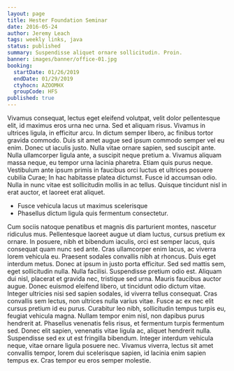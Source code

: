 ```yaml
---
layout: page
title: Hester Foundation Seminar
date: 2016-05-24
author: Jeremy Leach
tags: weekly links, java
status: published
summary: Suspendisse aliquet ornare sollicitudin. Proin.
banner: images/banner/office-01.jpg
booking:
  startDate: 01/26/2019
  endDate: 01/29/2019
  ctyhocn: AZOOMHX
  groupCode: HFS
published: true
---
```

Vivamus consequat, lectus eget eleifend volutpat, velit dolor pellentesque elit, id maximus eros urna nec urna. Sed et aliquam risus. Vivamus in ultrices ligula, in efficitur arcu. In dictum semper libero, ac finibus tortor gravida commodo. Duis sit amet augue sed ipsum commodo semper vel eu enim. Donec ut iaculis justo. Nulla vitae ornare sapien, sed suscipit ante. Nulla ullamcorper ligula ante, a suscipit neque pretium a. Vivamus aliquam massa neque, eu tempor urna lacinia pharetra. Etiam quis purus neque. Vestibulum ante ipsum primis in faucibus orci luctus et ultrices posuere cubilia Curae; In hac habitasse platea dictumst. Fusce id accumsan odio. Nulla in nunc vitae est sollicitudin mollis in ac tellus. Quisque tincidunt nisl in erat auctor, et laoreet erat aliquet.

* Fusce vehicula lacus ut maximus scelerisque
* Phasellus dictum ligula quis fermentum consectetur.

Cum sociis natoque penatibus et magnis dis parturient montes, nascetur ridiculus mus. Pellentesque laoreet augue ut diam luctus, cursus pretium ex ornare. In posuere, nibh et bibendum iaculis, orci est semper lacus, quis consequat quam nunc sed ante. Cras ullamcorper enim lacus, ac viverra lorem vehicula eu. Praesent sodales convallis nibh at rhoncus. Duis eget interdum metus. Donec at ipsum in justo porta efficitur. Sed sed mattis sem, eget sollicitudin nulla. Nulla facilisi. Suspendisse pretium odio est. Aliquam dui nisl, placerat et gravida nec, tristique sed urna. Mauris faucibus auctor augue. Donec euismod eleifend libero, ut tincidunt odio dictum vitae. Integer ultricies nisi sed sapien sodales, id viverra tellus consequat. Cras convallis sem lectus, non ultrices nulla varius vitae.
Fusce ac ex nec elit cursus pretium id eu purus. Curabitur leo nibh, sollicitudin tempus turpis eu, feugiat vehicula magna. Nullam tempor enim nisl, non dapibus purus hendrerit at. Phasellus venenatis felis risus, et fermentum turpis fermentum sed. Donec elit sapien, venenatis vitae ligula ac, aliquet hendrerit nulla. Suspendisse sed ex ut est fringilla bibendum. Integer interdum vehicula neque, vitae ornare ligula posuere nec. Vivamus viverra, lectus sit amet convallis tempor, lorem dui scelerisque sapien, id lacinia enim sapien tempus ex. Cras tempor eu eros semper molestie.
